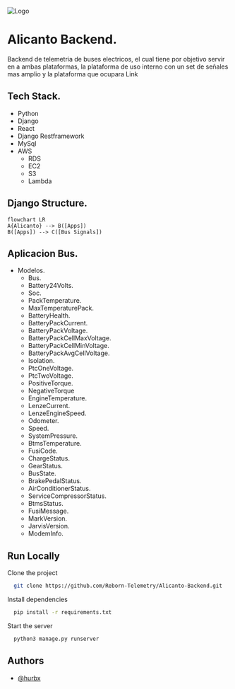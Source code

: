 ![Logo](https://rebornelectric.cl/wp-content/uploads/2023/09/1-Imagotipo-Letras-Negras-REM.png)
# Alicanto Backend.

Backend de telemetria de buses electricos, el cual tiene por objetivo servir en a ambas plataformas, la plataforma de uso interno con un set de señales mas amplio y la plataforma que ocupara Link 


## Tech Stack.
- Python
- Django
- React
- Django Restframework
- MySql
- AWS
   - RDS
   - EC2
   - S3
   - Lambda

## Django Structure.
```mermaid
flowchart LR
A{Alicanto} --> B([Apps])
B([Apps]) --> C([Bus Signals])
```

## Aplicacion Bus.
- Modelos.
  - Bus.     
  - Battery24Volts.
  - Soc.
  - PackTemperature.
  - MaxTemperaturePack.
  - BatteryHealth.
  - BatteryPackCurrent.
  - BatteryPackVoltage.
  - BatteryPackCellMaxVoltage.
  - BatteryPackCellMinVoltage.
  - BatteryPackAvgCellVoltage.
  - Isolation.
  - PtcOneVoltage.
  - PtcTwoVoltage.
  - PositiveTorque.
  - NegativeTorque
  - EngineTemperature.
  - LenzeCurrent.
  - LenzeEngineSpeed.
  - Odometer.
  - Speed.
  - SystemPressure.
  - BtmsTemperature.
  - FusiCode.
  - ChargeStatus.
  - GearStatus.
  - BusState.
  - BrakePedalStatus.
  - AirConditionerStatus.
  - ServiceCompressorStatus.
  - BtmsStatus.
  - FusiMessage.
  - MarkVersion.
  - JarvisVersion.
  - ModemInfo.


## Run Locally

Clone the project

```bash
  git clone https://github.com/Reborn-Telemetry/Alicanto-Backend.git
```

Install dependencies

```bash
  pip install -r requirements.txt
```

Start the server

```bash
  python3 manage.py runserver
```


## Authors

- [@hurbx](https://github.com/hurbx)




